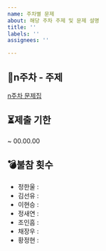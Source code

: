 ```yaml
---
name: 주차별 문제
about: 해당 주차 주제 및 문제 설명
title: ''
labels: ''
assignees: ''

---
```


## 📆n주차 - 주제
[n주차 문제집](https://www.acmicpc.net/group/workbook/view/18220/73804)
<br>
## ⏳제출 기한
~ 00.00.00
<br>
## 💣불참 횟수
- 정한울 : 
- 김선유 : 
- 이현승 : 
- 정새연 : 
- 조인흠 : 
- 채장우 : 
- 황정현 :
<br>